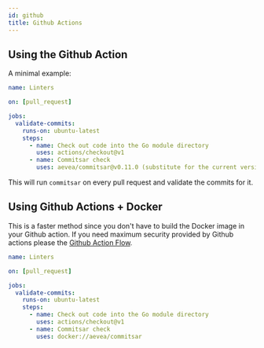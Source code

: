 ```yaml
---
id: github
title: Github Actions
---
```


## Using the Github Action

A minimal example:
```yaml
name: Linters

on: [pull_request]

jobs:
  validate-commits:
    runs-on: ubuntu-latest
    steps:
      - name: Check out code into the Go module directory
        uses: actions/checkout@v1
      - name: Commitsar check
        uses: aevea/commitsar@v0.11.0 (substitute for the current version)
```

This will run `commitsar` on every pull request and validate the commits for it.

## Using Github Actions + Docker

This is a faster method since you don't have to build the Docker image in your Github action. If you need maximum security provided by Github actions please the [Github Action Flow](#github-action).

```yaml
name: Linters

on: [pull_request]

jobs:
  validate-commits:
    runs-on: ubuntu-latest
    steps:
      - name: Check out code into the Go module directory
        uses: actions/checkout@v1
      - name: Commitsar check
        uses: docker://aevea/commitsar
```